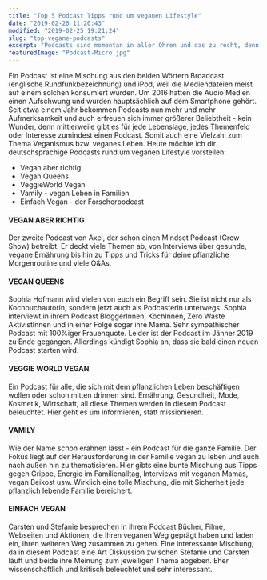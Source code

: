 ```yaml
---
title: "Top 5 Podcast Tipps rund um veganen Lifestyle"
date: "2019-02-26 11:20:43"
modified: "2019-02-25 19:21:24"
slug: "top-vegane-podcasts"
excerpt: "Podcasts sind momentan in aller Ohren und das zu recht, denn du kannst genau nach deinen Lieblingsthemen auswählen und sie überall und einfach konsumieren. "
featuredImage: "Podcast-Micro.jpg"
---
```


Ein Podcast ist eine Mischung aus den beiden Wörtern Broadcast (englische Rundfunkbezeichnung) und iPod, weil die Mediendateien meist auf einem solchen konsumiert wurden. Um 2016 hatten die Audio Medien einen Aufschwung und wurden hauptsächlich auf dem Smartphone gehört. Seit etwa einem Jahr bekommen Podcasts nun mehr und mehr Aufmerksamkeit und auch erfreuen sich immer größerer Beliebtheit - kein Wunder, denn mittlerweile gibt es für jede Lebenslage, jedes Themenfeld oder Interesse zumindest einen Podcast. Somit auch eine Vielzahl zum Thema Veganismus bzw. veganes Leben. Heute möchte ich dir deutschsprachige Podcasts rund um veganen Lifestyle vorstellen:

*   Vegan aber richtig
*   Vegan Queens
*   VeggieWorld Vegan
*   Vamily - vegan Leben in Familien
*   Einfach Vegan - der Forscherpodcast

#### VEGAN ABER RICHTIG

Der zweite Podcast von Axel, der schon einen Mindset Podcast (Grow Show) betreibt. Er deckt viele Themen ab, von Interviews über gesunde, vegane Ernährung bis hin zu Tipps und Tricks für deine pflanzliche Morgenroutine und viele Q&As.

#### VEGAN QUEENS

Sophia Hofmann wird vielen von euch ein Begriff sein. Sie ist nicht nur als Kochbuchautorin, sondern jetzt auch als Podcasterin unterwegs. Sophia interviewt in ihrem Podcast BloggerInnen, KöchInnen, Zero Waste AktivistInnen und in einer Folge sogar ihre Mama. Sehr sympathischer Podcast mit 100%iger Frauenquote. Leider ist der Podcast im Jänner 2019 zu Ende gegangen. Allerdings kündigt Sophia an, dass sie bald einen neuen Podcast starten wird.

#### VEGGIE WORLD VEGAN

Ein Podcast für alle, die sich mit dem pflanzlichen Leben beschäftigen wollen oder schon mitten drinnen sind. Ernährung, Gesundheit, Mode, Kosmetik, Wirtschaft, all diese Themen werden in diesem Podcast beleuchtet. Hier geht es um informieren, statt missionieren.

#### VAMILY

Wie der Name schon erahnen lässt - ein Podcast für die ganze Familie. Der Fokus liegt auf der Herausforderung in der Familie vegan zu leben und auch nach außen hin zu thematisieren. Hier gibts eine bunte Mischung aus Tipps gegen Grippe, Energie im Familienalltag, Interviews mit veganen Mamas, vegan Beikost usw. Wirklich eine tolle Mischung, die mit Sicherheit jede pflanzlich lebende Familie bereichert.

#### EINFACH VEGAN

Carsten und Stefanie besprechen in ihrem Podcast Bücher, Filme, Webseiten und Aktionen, die ihren veganen Weg geprägt haben und laden ein, ihren weiteren Weg zusammen zu gehen. Eine interessante Mischung, da in diesem Podcast eine Art Diskussion zwischen Stefanie und Carsten läuft und beide ihre Meinung zum jeweiligen Thema abgeben. Eher wissenschaftlich und kritisch beleuchtet und sehr interessant.